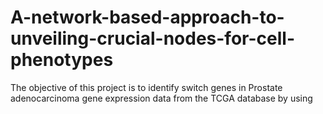 # A-network-based-approach-to-unveiling-crucial-nodes-for-cell-phenotypes
The objective of this project is to identify switch genes in Prostate adenocarcinoma gene expression data from the TCGA database by using 
